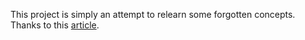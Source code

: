 This project is simply an attempt to relearn some forgotten concepts. Thanks to this [article](https://towardsdatascience.com/build-a-simple-todo-app-using-react-a492adc9c8a4).